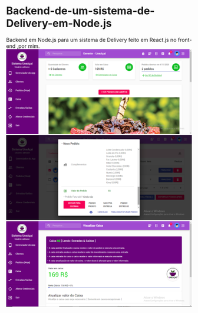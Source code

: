# Backend-de-um-sistema-de-Delivery-em-Node.js
Backend em Node.js para um sistema de Delivery feito em React.js no front-end ,por mim.
<img src="https://raw.githubusercontent.com/Nepturne/images_projects/main/cadast.png" />
<img src="https://raw.githubusercontent.com/Nepturne/images_projects/main/manod.png" />
<img src="https://raw.githubusercontent.com/Nepturne/images_projects/main/zan.png" />



